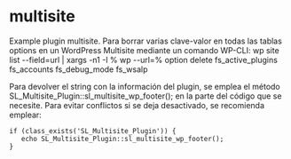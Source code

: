 # multisite
Example plugin multisite.
Para borrar varias clave-valor en todas las tablas options en un WordPress Multisite mediante un comando WP-CLI:
wp site list --field=url | xargs -n1 -I % wp --url=% option delete fs_active_plugins fs_accounts fs_debug_mode fs_wsalp

Para devolver el string con la información del plugin, se emplea el método SL_Multisite_Plugin::sl_multisite_wp_footer(); en la parte del código que se necesite.
Para evitar conflictos si se deja desactivado, se recomienda emplear:
<pre><code>if (class_exists('SL_Multisite_Plugin')) {
   echo SL_Multisite_Plugin::sl_multisite_wp_footer();
}<code></pre>
